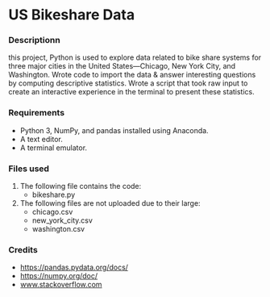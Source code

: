 # US Bikeshare Data

### Descriptionn
this project, Python is used to explore data related to bike share systems for three major cities in the United States—Chicago, New York City, and Washington. Wrote code to import the data & answer interesting questions by computing descriptive statistics. Wrote a script that took raw input to create an interactive experience in the terminal to present these statistics.

### Requirements
* Python 3, NumPy, and pandas installed using Anaconda.
* A text editor.
* A terminal emulator.

### Files used
1. The following file contains the code:
   * bikeshare.py	
2. The following files are not uploaded due to their large:
   * chicago.csv
   * new_york_city.csv
   * washington.csv

### Credits
* https://pandas.pydata.org/docs/
* https://numpy.org/doc/
*  www.stackoverflow.com
